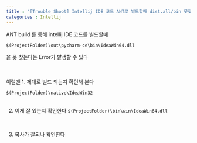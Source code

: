 ```yaml
---
title : "[Trouble Shoot] Intellij IDE 코드 ANT로 빌드할때 dist.all/bin 못찾을때"
categories : Intellij
---
```


ANT build 를 통해 intellij IDE 코드를 빌드할때

`$(ProjectFolder)\out\pycharm-ce\bin\IdeaWin64.dll`  

을 못 찾는다는 Error가 발생할 수 있다  

<br/>
<br/>
이럴땐 
1. 제대로 빌드 되는지 확인해 본다

`$(ProjectFolder)\native\IdeaWin32`  
<br/>

2. 이게 잘 있는지 확인한다
`$(ProjectFolder)\bin\win\IdeaWin64.dll`  
<br/>

3. 복사가 잘되나 확인한다



